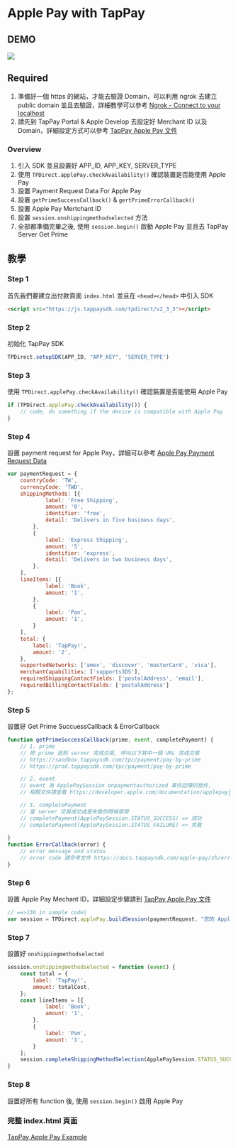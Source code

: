 # Apple Pay with TapPay

## DEMO

![](https://media.giphy.com/media/3ohs82eiyMwU3A9gli/giphy.gif)

## Required

1. 準備好一個 https 的網站，才能去驗證 Domain，可以利用 ngrok 去建立 public domain 並且去驗證，詳細教學可以參考 [Ngrok - Connect to your localhost](https://medium.com/tappay/ngrok-connect-to-your-localhost-c6f3ba84525b)
2. 請先到 TapPay Portal & Apple Develop 去設定好 Merchant ID 以及 Domain，詳細設定方式可以參考 [TapPay Apple Pay 文件](https://docs.tappaysdk.com/apple-pay/zh/portal.html#apple-developer-add-domain-apple-pay-on-the-web)

### Overview

1. 引入 SDK 並且設置好 APP_ID, APP_KEY, SERVER_TYPE
2. 使用 `TPDirect.applePay.checkAvailability()` 確認裝置是否能使用 Apple Pay
3. 設置 Payment Request Data For Apple Pay
4. 設置 `getPrimeSuccessCallback()` & `gertPrimeErrorCallback()`
5. 設置 Apple Pay Mertchant ID
6. 設置 `session.onshippingmethodselected` 方法
7. 全部都準備完畢之後, 使用 `session.begin()` 啟動 Apple Pay 並且去 TapPay Server Get Prime

## 教學

### Step 1
首先我們要建立出付款頁面 `index.html` 並且在 `<head></head>` 中引入 SDK

```html
<script src="https://js.tappaysdk.com/tpdirect/v2_3_3"></script>
```

### Step 2

初始化 TapPay SDK

```javascript
TPDirect.setupSDK(APP_ID, "APP_KEY", 'SERVER_TYPE')
```

### Step 3

使用 `TPDirect.applePay.checkAvailability()` 確認裝置是否能使用 Apple Pay

```javascript
if (TPDirect.applePay.checkAvailability()) {
    // code, do something if the device is compatible with Apple Pay
}
```

### Step 4

設置 payment request for Apple Pay，詳細可以參考 [Apple Pay Payment Request Data](https://docs.tappaysdk.com/apple-pay/zh/front.html#payment-request)

```javascript
var paymentRequest = {
    countryCode: 'TW',
    currencyCode: 'TWD',
    shippingMethods: [{
            label: 'Free Shipping',
            amount: '0',
            identifier: 'free',
            detail: 'Delivers in five business days',
        },
        {
            label: 'Express Shipping',
            amount: '5',
            identifier: 'express',
            detail: 'Delivers in two business days',
        },
    ],
    lineItems: [{
            label: 'Book',
            amount: '1',
        },
        {
            label: 'Pan',
            amount: '1',
        }
    ],
    total: {
        label: 'TapPay!',
        amount: '2',
    },
    supportedNetworks: ['amex', 'discover', 'masterCard', 'visa'],
    merchantCapabilities: ['supports3DS'],
    requiredShippingContactFields: ['postalAddress', 'email'],
    requiredBillingContactFields: ['postalAddress']
};
```

### Step 5

設置好 Get Prime SuccuessCallback & ErrorCallback

```javascript
function getPrimeSuccessCallback(prime, event, completePayment) {
    // 1. prime
    // 把 prime 送到 server 完成交易, 呼叫以下其中一個 URL 完成交易
    // https://sandbox.tappaysdk.com/tpc/payment/pay-by-prime
    // https://prod.tappaysdk.com/tpc/payment/pay-by-prime

    // 2. event
    // event 為 ApplePaySession onpaymentauthorized 事件回傳的物件，
    // 相關文件請查看 https://developer.apple.com/documentation/applepayjs/applepaysession

    // 3. completePayment
    // 當 server 交易成功或是失敗的時候使用
    // completePayment(ApplePaySession.STATUS_SUCCESS) => 成功
    // completePayment(ApplePaySession.STATUS_FAILURE) => 失敗
    
}
function ErrorCallback(error) {
    // error message and status
    // error code 請參考文件 https://docs.tappaysdk.com/apple-pay/zh/error.html#error-code
}
```

### Step 6

設置 Apple Pay Mechant ID，詳細設定步驟請到 [TapPay Apple Pay 文件](https://docs.tappaysdk.com/apple-pay/zh/portal.html#apple-developer-add-domain-apple-pay-on-the-web)

```javascript
// ==>136 in sample code|
var session = TPDirect.applePay.buildSession(paymentRequest, "您的 Apple Merchant ID", getPrimeSuccessCallback, getPrimeErrorCallback);
```

### Step 7

設置好 `onshippingmethodselected`

```javascript
session.onshippingmethodselected = function (event) {
    const total = {
        label: 'TapPay!',
        amount: totalCost,
    };
    const lineItems = [{
            label: 'Book',
            amount: '1',
        },
        {
            label: 'Pan',
            amount: '1',
        }
    ];
    session.completeShippingMethodSelection(ApplePaySession.STATUS_SUCCESS, total, lineItems);
}
```

### Step 8

設置好所有 function 後, 使用 `session.begin()` 啟用 Apple Pay

### 完整 index.html 頁面

[TapPay Apple Pay Example](./example/public/index.html)
